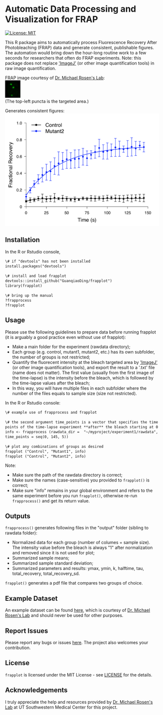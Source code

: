 
# Automatic Data Processing and Visualization for FRAP
[![License: MIT](https://img.shields.io/badge/License-MIT-brightgreen.svg)](https://opensource.org/licenses/MIT)

This R package aims to automatically process Fluorescence Recovery After Photobleaching (FRAP) data and generate consistent, publishable figures. The automation would bring down the hour-long routine work to a few seconds for researchers that often do FRAP experiments. Note: this package does not replace ['ImageJ'](https://imagej.nih.gov/ij/) (or other image quantification tools) in raw image quantification.

FRAP image courtesy of [Dr. Michael Rosen's Lab](https://www.utsouthwestern.edu/labs/rosen/): <br/>
![FRAP image](./data/img/Demo_FRAP.gif) <br/>
(The top-left puncta is the targeted area.)

Generates consistent figures: <br/>
![Output figure](./data/img/Demo_Plot.png)

## Installation
In the R or Rstudio console,
```
\# if "devtools" has not been installed
install.packages("devtools")

\# install and load frapplot
devtools::install_github("GuanqiaoDing/frapplot")
library(frapplot)

\# bring up the manual
?frapprocess				
?frapplot
```

## Usage
Please use the following guidelines to prepare data before running frapplot (it is arguably a good practice even without use of frapplot):
- Make a main folder for the experiment (rawdata directory);
- Each group (e.g. control, mutant1, mutant2, etc.) has its own subfolder, the number of groups is not restricted;
- Quantify the fluorecent intensity at the bleach targeted area by ['ImageJ'](https://imagej.nih.gov/ij/) (or other image quantification tools), and export the result to a '.txt' file (name does not matter). The first value (usually from the first image of the time-lapse) is the intensity before the bleach, which is followed by the time-lapse values after the bleach;
- In this way, you will have multiple files in each subfolder where the number of the files equals to sample size (size not restricted).

In the R or Rstudio console:
```
\# example use of frapprocess and frapplot

\# the second argument time_points is a vector that specifies the time points of the time-lapse experiment **after** the bleach starting at 0
info <- frapprocess (rawdata_dir =  "~/myproject/experiment1/rawdata", time_points = seq(0, 145, 5))

\# plot any combinations of groups as desired
frapplot ("Control", "Mutant1", info)
frapplot ("Control", "Mutant2", info)
```
Note:
- Make sure the path of the rawdata directory is correct;
- Make sure the names (case-sensitive) you provided to `frapplot()` is correct;
- Make sure "info" remains in your global environment and refers to the same experiment before you run `frapplot()`, otherwise re-run `frapprocess()` and get its return value.

## Outputs
`frapprocess()` generates following files in the "output" folder (sibling to rawdata folder):
- Normalized data for each group (number of columes = sample size). The intensity value before the bleach is always "1" after normalization and removed since it is not used for plot;
- Summarized sample means;
- Summarized sample standard deviation;
- Summarized parameters and results: ymax, ymin, k, halftime, tau, total_recovery, total_recovery_sd.

`frapplot()` generates a pdf file that compares two groups of choice.

## Example Dataset
An example dataset can be found [here](./data/example/rawdata), which is courtesy of [Dr. Michael Rosen's Lab](https://www.utsouthwestern.edu/labs/rosen/) and should never be used for other purposes.

## Report Issues
Please report any bugs or issues [here](https://github.com/GuanqiaoDing/frapplot/issues/new). The project also welcomes your contribution.

## License
`frapplot` is licensed under the MIT License - see [LICENSE](./LICENSE) for the details.

## Acknowledgements
I truly appreciate the help and resources provided by [Dr. Michael Rosen's Lab](https://www.utsouthwestern.edu/labs/rosen/) at UT Southwestern Medical Center for this project.
